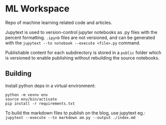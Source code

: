 # ML Workspace
Repo of machine learning related code and articles.

Jupytext is used to version-control jupyter notebooks as .py files with the percent
formatting. `.ipynb` files are not versioned, and can be generated with the 
`jupytext --to notebook --execute <file>.py` command.

Publishable content for each subdirectory is stored in a `public` folder which is versioned
to enable publishing without rebuilding the source notebooks.

## Building
Install python deps in a virtual environment:
```
python -m vevnv env
source env/bin/activate
pip install -r requirements.txt
```

To build the markdown files to publish on the blog, use jupytext eg.: `jupytext --execute --to markdown am.py --output ./index.md`
